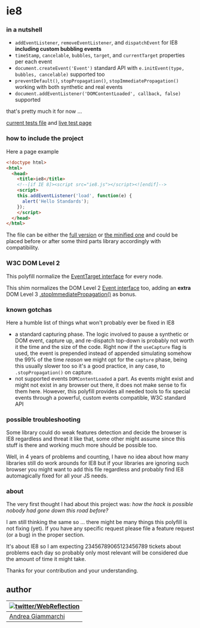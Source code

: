 ie8
===

### in a nutshell

 * `addEventListener`, `removeEventListener`, and `dispatchEvent` for IE8 **including custom bubbling events**
 * `timeStamp`, `cancelable`, `bubbles`, `target`, and `currentTarget` properties per each event
 * `document.createEvent('Event')` standard API  with `e.initEvent(type, bubbles, cancelable)` supported too
 * `preventDefault()`, `stopPropagation()`, `stopImmediatePropagation()` working with both synthetic and real events
 * `document.addEventListener('DOMContentLoaded', callback, false)` supported

that's pretty much it for now ... 

[current tests file](test/ie8.js) and [live test page](http://webreflection.github.io/ie8/test/)


### how to include the project
Here a page example
```html
<!doctype html>
<html>
  <head>
    <title>ie8</title>
    <!--[if IE 8]><script src="ie8.js"></script><![endif]-->
    <script>
    this.addEventListener('load', function(e) {
      alert('Hello Standards');
    });
    </script>
  </head>
</html>
```
The file can be either the [full version](build/ie8.max.js) or [the minified one](build/ie8.js) and could be placed before or after some third parts library accordingly with compatibility.


### W3C DOM Level 2
This polyfill normalize the [EventTarget interface](http://www.w3.org/TR/DOM-Level-2-Events/events.html#Events-Registration-interfaces) for every node.

This shim normalizes the DOM Level 2 [Event interface](http://www.w3.org/TR/DOM-Level-2-Events/events.html#Events-interface) too, adding an **extra** DOM Level 3 [.stopImmediatePropagation()](http://www.w3.org/TR/DOM-Level-3-Events/#events-event-type-stopImmediatePropagation) as bonus.


### known gotchas
Here a humble list of things what won't probably ever be fixed in IE8

  * a standard capturing phase. The logic involved to pause a synthetic or DOM event, capture up, and re-dispatch top-down is probably not worth it the time and the size of the code. Right now if the `useCapture` flag is used, the event is prepended instead of appended simulating somehow the 99% of the time *reason* we might opt for the `capture` phase, being this usually slower too so it's a good practice, in any case, to `.stopPropagation()` on capture.
  * not supported events `DOMContentLoaded` a part. As events might exist and might not exist in any browser out there, it does not make sense to fix them here. However, this polyfill provides all needed tools to fix special events through a powerful, custom events compatible, W3C standard API


### possible troubleshooting
Some library could do weak features detection and decide the browser is IE8 regardless and threat it like that, some other might assume since this stuff is there and working much more should be possible too.

Well, in 4 years of problems and counting, I have no idea about how many libraries still do work arounds for IE8 but if your libraries are ignoring such browser you might want to add this file regardless and probably find IE8 automagically fixed for all your JS needs.


### about
The very first thought I had about this project was: _how the hack is possible nobody had gone down this road before?_

I am still thinking the same so ... there might be many things this polyfill is not fixing (yet).
If you have any specific request please file a feature request (or a bug) in the proper section.

It's about IE8 so I am expecting 23456789065123456789 tickets about problems each day so probably only most relevant will be considered due the amount of time it might take.

Thanks for your contribution and your understanding.


## author

| [![twitter/WebReflection](http://www.3site.eu/graphic/blogspot_profile.gif)](http://twitter.com/WebReflection "Follow @WebReflection on Twitter") |
|---|
| [Andrea Giammarchi](http://webreflection.blogspot.com/) |